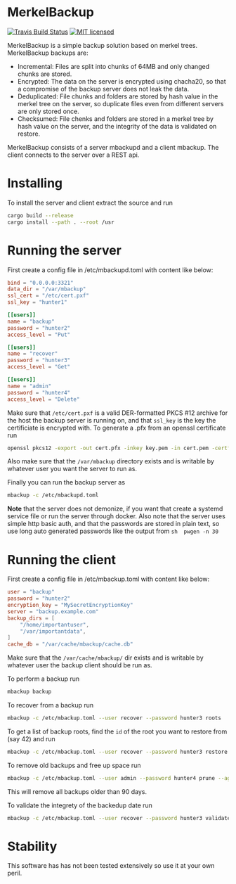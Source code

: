 # MerkelBackup

[![Travis Build Status](https://travis-ci.org/antialize/MerkelBackup.svg?branch=master)](https://travis-ci.org/antialize/MerkelBackup)
[![MIT licensed](https://img.shields.io/badge/license-MIT-blue.svg)](./LICENSE)


MerkelBackup is a simple backup solution based on merkel trees. MerkelBackup backups are:
* Incremental: Files are split into chunks of 64MB and only changed chunks are stored.
* Encrypted: The data on the server is encrypted using chacha20, so that a compromise of the backup server does not leak the data.
* Deduplicated: File chunks and folders are stored by hash value in the merkel tree on the server, so duplicate files even from different servers are only stored once.
* Checksumed: File chenks and folders are stored in a merkel tree by hash value on the server, and the integrity of the data is validated on restore.

MerkelBackup consists of a server mbackupd and a client mbackup. The client connects to the server over a REST api.

# Installing
To install the server and client extract the source and run
```sh
cargo build --release
cargo install --path . --root /usr
```

# Running the server
First create a config file in /etc/mbackupd.toml with content like below:
```toml
bind = "0.0.0.0:3321"
data_dir = "/var/mbackup"
ssl_cert = "/etc/cert.pxf"
ssl_key = "hunter1"

[[users]]
name = "backup"
password = "hunter2"
access_level = "Put"

[[users]]
name = "recover"
password = "hunter3"
access_level = "Get"

[[users]]
name = "admin"
password = "hunter4"
access_level = "Delete"
```

Make sure that `/etc/cert.pxf` is a valid DER-formatted PKCS #12 archive for the host the backup server is running on,
and that `ssl_key` is the key the certificiate is encrypted with. To generate a .pfx from an openssl certificate run
```sh
openssl pkcs12 -export -out cert.pfx -inkey key.pem -in cert.pem -certfile chain_certs.pem
```

Also make sure that the `/var/mbackup` directory exists and is writable by whatever user you want the server to run as.

Finally you can run the backup server as
```sh
mbackup -c /etc/mbackupd.toml
```

**Note** that the server does not demonize, if you want that create a systemd service file or run the server through docker. Also note that the server uses simple http basic auth, and that the passwords are stored in plain text, so use long auto generated passwords like the output from
``sh 
pwgen -n 30
``

# Running the client
First create a config file in /etc/mbackup.toml with content like below:
```toml
user = "backup"
password = "hunter2"
encryption_key = "MySecretEncryptionKey"
server = "backup.example.com"
backup_dirs = [
    "/home/importantuser",
    "/var/importantdata",
]
cache_db = "/var/cache/mbackup/cache.db"
```
Make sure that the `/var/cache/mbackup/` dir exists and is writable by whatever user the backup client should be run as.

To perform a backup run
```sh
mbackup backup
```

To recover from a backup run
```sh
mbackup -c /etc/mbackup.toml --user recover --password hunter3 roots
```
To get a list of backup roots, find the `id` of the root you want to restore from (say 42) and run
```sh
mbackup -c /etc/mbackup.toml --user recover --password hunter3 restore 42 -p /home/importantuser/mydir
```

To remove old backups and free up space run
```sh
mbackup -c /etc/mbackup.toml --user admin --password hunter4 prune --age 90
```
This will remove all backups older than 90 days.

To validate the integrety of the backedup date run
```sh
mbackup -c /etc/mbackup.toml --user recover --password hunter3 validate --full
```

# Stability
This software has has not been tested extensively so use it at your own peril.
